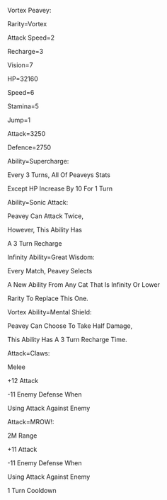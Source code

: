 Vortex Peavey:

Rarity=Vortex

Attack Speed=2

Recharge=3

Vision=7

HP=32160

Speed=6

Stamina=5

Jump=1

Attack=3250

Defence=2750

Ability=Supercharge:

Every 3 Turns, All Of Peaveys Stats

Except HP Increase By 10 For 1 Turn

Ability=Sonic Attack:

Peavey Can Attack Twice,

However, This Ability Has

A 3 Turn Recharge

Infinity Ability=Great Wisdom:

Every Match, Peavey Selects 

A New Ability From Any Cat That Is Infinity Or Lower

Rarity To Replace This One.

Vortex Ability=Mental Shield:

Peavey Can Choose To Take Half Damage,

This Ability Has A 3 Turn Recharge Time.

Attack=Claws:

Melee

+12 Attack

-11 Enemy Defense When

Using Attack Against Enemy

Attack=MROW!:

2M Range

+11 Attack

-11 Enemy Defense When

Using Attack Against Enemy

1 Turn Cooldown
